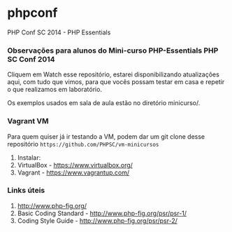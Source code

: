phpconf
=======

PHP Conf SC 2014 - PHP Essentials

### Observações para alunos do Mini-curso PHP-Essentials PHP SC Conf 2014

Cliquem em Watch esse repositório, estarei disponibilizando atualizações aqui, com tudo que vimos, para que vocês possam testar em casa e repetir o que realizamos em laboratório.

Os exemplos usados em sala de aula estão no diretório minicurso/.

### Vagrant VM

Para quem quiser já ir testando a VM, podem dar um git clone desse repositório `https://github.com/PHPSC/vm-minicursos`

1. Instalar:
  1. VirtualBox - https://www.virtualbox.org/
  2. Vagrant - https://www.vagrantup.com/

### Links úteis

1. http://www.php-fig.org/
2. Basic Coding Standard - http://www.php-fig.org/psr/psr-1/
3. Coding Style Guide - http://www.php-fig.org/psr/psr-2/

